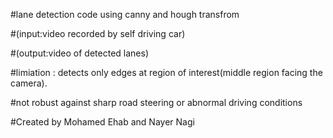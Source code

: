 #lane detection code using canny and hough transfrom 



  #(input:video recorded by self driving car)
  
  
 #(output:video of detected lanes)
    
  #limiation : detects only edges at region of interest(middle region facing the camera).
  
  
  #not robust against sharp road steering or abnormal driving conditions


#Created by Mohamed Ehab and Nayer Nagi

